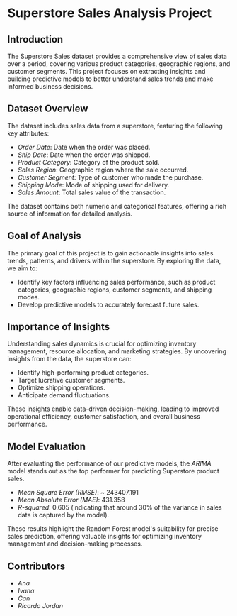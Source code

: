 # Superstore Sales Analysis Project

## Introduction
The Superstore Sales dataset provides a comprehensive view of sales data over a period, covering various product categories, geographic regions, and customer segments. This project focuses on extracting insights and building predictive models to better understand sales trends and make informed business decisions.

## Dataset Overview
The dataset includes sales data from a superstore, featuring the following key attributes:
- *Order Date*: Date when the order was placed.
- *Ship Date*: Date when the order was shipped.
- *Product Category*: Category of the product sold.
- *Sales Region*: Geographic region where the sale occurred.
- *Customer Segment*: Type of customer who made the purchase.
- *Shipping Mode*: Mode of shipping used for delivery.
- *Sales Amount*: Total sales value of the transaction.

The dataset contains both numeric and categorical features, offering a rich source of information for detailed analysis.

## Goal of Analysis
The primary goal of this project is to gain actionable insights into sales trends, patterns, and drivers within the superstore. By exploring the data, we aim to:
- Identify key factors influencing sales performance, such as product categories, geographic regions, customer segments, and shipping modes.
- Develop predictive models to accurately forecast future sales.

## Importance of Insights
Understanding sales dynamics is crucial for optimizing inventory management, resource allocation, and marketing strategies. By uncovering insights from the data, the superstore can:
- Identify high-performing product categories.
- Target lucrative customer segments.
- Optimize shipping operations.
- Anticipate demand fluctuations.

These insights enable data-driven decision-making, leading to improved operational efficiency, customer satisfaction, and overall business performance.

## Model Evaluation
After evaluating the performance of our predictive models, the *ARIMA* model stands out as the top performer for predicting Superstore product sales. 

- *Mean Square Error (RMSE)*: ~ 243407.191
- *Mean Absolute Error (MAE)*: 431.358
- *R-squared*:  0.605 (indicating that around 30% of the variance in sales data is captured by the model).

These results highlight the Random Forest model's suitability for precise sales prediction, offering valuable insights for optimizing inventory management and decision-making processes.

## Contributors

- *Ana*
- *Ivana*
- *Can*
- *Ricardo Jordan*
